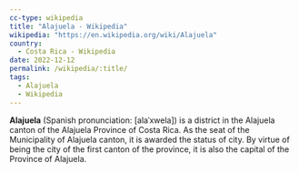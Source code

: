 ```yaml
---
cc-type: wikipedia
title: "Alajuela - Wikipedia"
wikipedia: "https://en.wikipedia.org/wiki/Alajuela"
country:
  - Costa Rica - Wikipedia
date: 2022-12-12
permalink: /wikipedia/:title/
tags:
  - Alajuela
  - Wikipedia  
---
```

**Alajuela** (Spanish pronunciation: [alaˈxwela]) is a district in the Alajuela canton of the Alajuela Province of Costa Rica. As the seat of the Municipality of Alajuela canton, it is awarded the status of city. By virtue of being the city of the first canton of the province, it is also the capital of the Province of Alajuela.